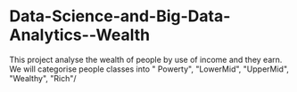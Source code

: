 # Data-Science-and-Big-Data-Analytics--Wealth
This  project analyse the wealth of people by use of income and they earn. We will categorise people classes into " Powerty", "LowerMid", "UpperMid", "Wealthy", "Rich"/

